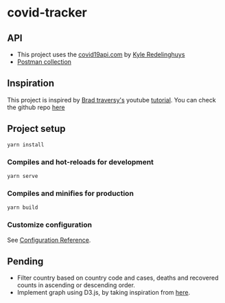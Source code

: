 # covid-tracker

## API
- This project uses the [covid19api.com](https://covid19api.com/) by [Kyle Redelinghuys](https://twitter.com/ksredelinghuys)
- [Postman collection](https://documenter.getpostman.com/view/10808728/SzS8rjbc)

## Inspiration
This project is inspired by [Brad traversy's](https://twitter.com/traversymedia) youtube [tutorial](https://youtu.be/m-MAIpnH9ag).
You can check the github repo [here](https://github.com/bradtraversy/vue-covid-tracker)

## Project setup
```
yarn install
```

### Compiles and hot-reloads for development
```
yarn serve
```

### Compiles and minifies for production
```
yarn build
```

### Customize configuration
See [Configuration Reference](https://cli.vuejs.org/config/).

## Pending
- Filter country based on country code and cases, deaths and recovered counts in ascending or descending order.
- Implement graph using D3.js, by taking inspiration from [here](https://www.covid19india.org/).
